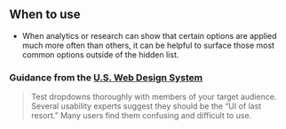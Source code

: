 ## When to use
- When analytics or research can show that certain options are applied much more often than others, it can be helpful to surface those most common options outside of the hidden list.

### Guidance from the [U.S. Web Design System](https://designsystem.digital.gov/components/form-controls/#dropdown)
> Test dropdowns thoroughly with members of your target audience. Several usability experts suggest they should be the “UI of last resort.” Many users find them confusing and difficult to use.
